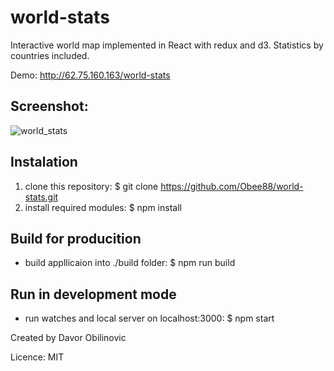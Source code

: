 # world-stats

Interactive world map implemented in React with redux and d3. Statistics by countries included.

Demo: http://62.75.160.163/world-stats

Screenshot:
-------------
![world_stats](https://cloud.githubusercontent.com/assets/4610139/23905557/c2128610-08cb-11e7-9d36-ccd7ce35e923.png)

Instalation
-------------

1. clone this repository: $ git clone https://github.com/Obee88/world-stats.git
2. install required modules: $ npm install

Build for producition
------------------------
* build appllicaion into ./build folder: $ npm run build 

Run in development mode
-------------------------
* run watches and local server on localhost:3000: $ npm start

Created by Davor Obilinovic

Licence: MIT

